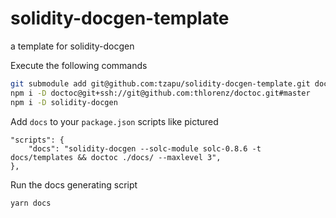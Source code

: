 <!-- DOCTOC SKIP -->

# solidity-docgen-template
a template for solidity-docgen

Execute the following commands
```bash
git submodule add git@github.com:tzapu/solidity-docgen-template.git docs/templates
npm i -D doctoc@git+ssh://git@github.com:thlorenz/doctoc.git#master
npm i -D solidity-docgen    
```

Add `docs` to your `package.json` scripts like pictured
```
"scripts": {
    "docs": "solidity-docgen --solc-module solc-0.8.6 -t docs/templates && doctoc ./docs/ --maxlevel 3",
},
```

Run the docs generating script
```bash
yarn docs
```
